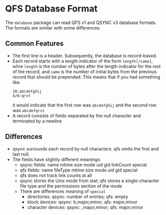 # QFS Database Format

The `database` package can read QFS v1 and QSYNC v3 database formats. The formats are similar with
some differences.

## Common Features

* The first line is a header. Subsequently, the database is record-based.
* Each record starts with a length indicator of the form `length[/same]`, whre `length` is the
  number of bytes after the length indicator for the rest of the record, and `same` is the number of
  initial bytes from the previous record that should be prepended. This means that if you had
  something like
  ```
  10:abcdefghij
  4/6:qrst
  ```
  it would indicate that the first row was `abcdefghij` and the second row was `abcdefqrst`
* A record consists of fields separated by the null character and terminated by a newline

## Differences

* qsync surrounds each record by null characters. qfs omits the first and last null.
* The fields have slightly different meanings:
  * qsync fields: name mtime size mode uid gid linkCount special
  * qfs fields: name fileType mtime size mode uid gid special
  * qfs does not track link counts at all
  * qsync stores the Unix mode from stat; qfs stores a single-character file type and the
    permissions section of the mode
  * There are differences meaning of `special`
    * directories: qsync: number of entries; qfs: empty
    * block devices: qsync: b,major,minor; qfs: major,minor
    * character devices: qsync: ,major,minor; qfs: major,minor
